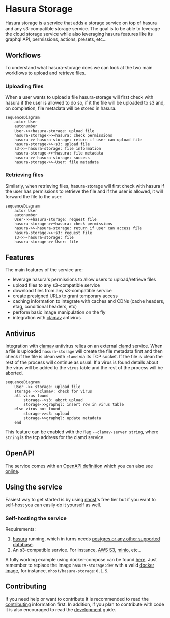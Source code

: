 # Hasura Storage

Hasura storage is a service that adds a storage service on top of hasura and any s3-compatible storage service. The goal is to be able to leverage the cloud storage service while also leveraging hasura features like its graphql API, permissions, actions, presets, etc...

## Workflows

To understand what hasura-storage does we can look at the two main workflows to upload and retrieve files.

### Uploading files

When a user wants to upload a file hasura-storage will first check with hasura if the user is allowed to do so, if it the file will be uploaded to s3 and, on completion, file metadata will be stored in hasura.

``` mermaid
sequenceDiagram
    actor User
    autonumber
    User->>+hasura-storage: upload file
    hasura-storage->>+hasura: check permissions
    hasura->>-hasura-storage: return if user can upload file
    hasura-storage->>+s3: upload file
    s3->>-hasura-storage: file information
    hasura-storage->>+hasura: file metadata
    hasura->>-hasura-storage: success
    hasura-storage->>-User: file metadata
```

### Retrieving files

Similarly, when retrieving files, hasura-storage will first check with hasura if the user has permissions to retrieve the file and if the user is allowed, it will forward the file to the user:

``` mermaid
sequenceDiagram
    actor User
    autonumber
    User->>+hasura-storage: request file
    hasura-storage->>+hasura: check permissions
    hasura->>-hasura-storage: return if user can access file
    hasura-storage->>+s3: request file
    s3->>-hasura-storage: file
    hasura-storage->>-User: file
```

## Features

The main features of the service are:

- leverage hasura's permissions to allow users to upload/retrieve files
- upload files to any s3-compatible service
- download files from any s3-compatible service
- create presigned URLs to grant temporary access
- caching information to integrate with caches and CDNs (cache headers, etag, conditional headers, etc)
- perform basic image manipulation on the fly
- integration with [clamav](https://www.clamav.net) antivirus

## Antivirus

Integration with [clamav](https://www.clamav.net) antivirus relies on an external [clamd](https://docs.clamav.net/manual/Usage/Scanning.html#clamd) service. When a file is uploaded `hasura-storage` will create the file metadata first and then check if the file is clean with `clamd` via its TCP socket. If the file is clean the rest of the process will continue as usual. If a virus is found details about the virus will be added to the `virus` table and the rest of the process will be aborted.

``` mermaid
sequenceDiagram
    User ->> storage: upload file
    storage ->>clamav: check for virus
    alt virus found
        storage-->s3: abort upload
        storage->>graphql: insert row in virus table
    else virus not found
        storage->>s3: upload
        storage->>graphql: update metadata
    end

```

This feature can be enabled with the flag `--clamav-server string`, where `string` is the tcp address for the clamd service.

## OpenAPI

The service comes with an [OpenAPI definition](/controller/openapi.yaml) which you can also see [online](https://editor.swagger.io/?url=https://raw.githubusercontent.com/nhost/hasura-storage/main/controller/openapi.yaml).

## Using the service

Easiest way to get started is by using [nhost](https://nhost.io)'s free tier but if you want to self-host you can easily do it yourself as well.

### Self-hosting the service

Requirements:

1. [hasura](https://hasura.io) running, which in turns needs [postgres or any other supported database](https://hasura.io/docs/latest/graphql/core/databases/index/#supported-databases).
2. An s3-compatible service. For instance, [AWS S3](https://aws.amazon.com/s3/), [minio](https://min.io), etc...

A fully working example using docker-compose can be found [here](/build/dev/docker/). Just remember to replace the image `hasura-storage:dev` with a valid [docker image](https://hub.docker.com/r/nhost/hasura-storage/tags), for instance, `nhost/hasura-storage:0.1.5`.

## Contributing

If you need help or want to contribute it is recommended to read the [contributing](/CONTRIBUTING.md) information first. In addition, if you plan to contribute with code it is also encouraged to read the [development](/DEVELOPMENT.md) guide.
